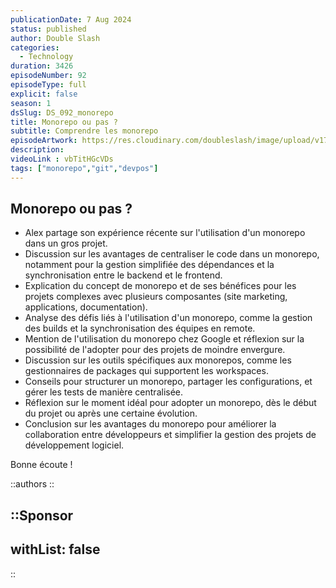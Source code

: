 ```yaml
---
publicationDate: 7 Aug 2024
status: published
author: Double Slash
categories:
  - Technology
duration: 3426
episodeNumber: 92
episodeType: full
explicit: false
season: 1
dsSlug: DS_092_monorepo
title: Monorepo ou pas ?
subtitle: Comprendre les monorepo
episodeArtwork: https://res.cloudinary.com/doubleslash/image/upload/v1721816710/episode/ART_92_ybrrpb.png
description: 
videoLink : vbTitHGcVDs
tags: ["monorepo","git","devpos"]
---
```

## Monorepo ou pas ?

- Alex partage son expérience récente sur l'utilisation d'un monorepo dans un gros projet.
- Discussion sur les avantages de centraliser le code dans un monorepo, notamment pour la gestion simplifiée des dépendances et la synchronisation entre le backend et le frontend.
- Explication du concept de monorepo et de ses bénéfices pour les projets complexes avec plusieurs composantes (site marketing, applications, documentation).
- Analyse des défis liés à l'utilisation d'un monorepo, comme la gestion des builds et la synchronisation des équipes en remote.
- Mention de l'utilisation du monorepo chez Google et réflexion sur la possibilité de l'adopter pour des projets de moindre envergure.
- Discussion sur les outils spécifiques aux monorepos, comme les gestionnaires de packages qui supportent les workspaces.
- Conseils pour structurer un monorepo, partager les configurations, et gérer les tests de manière centralisée.
- Réflexion sur le moment idéal pour adopter un monorepo, dès le début du projet ou après une certaine évolution.
- Conclusion sur les avantages du monorepo pour améliorer la collaboration entre développeurs et simplifier la gestion des projets de développement logiciel.

Bonne écoute !

::authors
::

::Sponsor
---
withList: false
---
::
